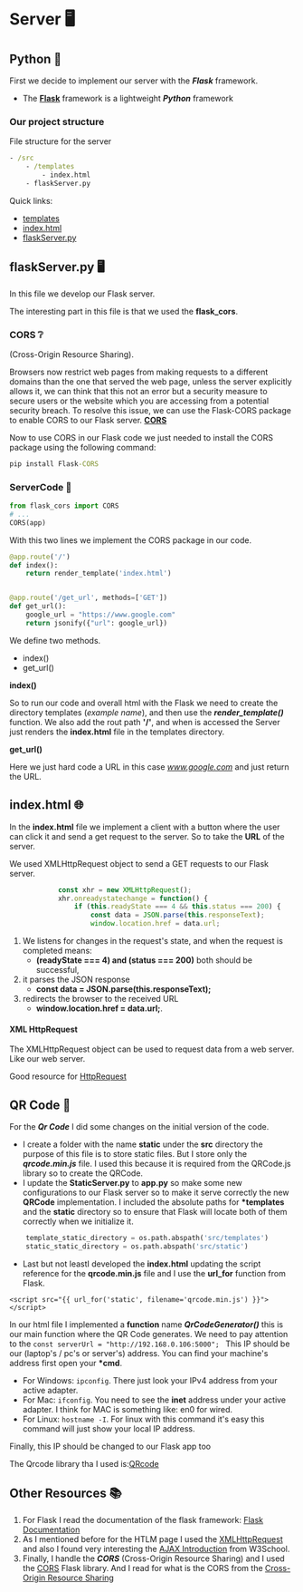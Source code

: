 # Server 🖥️

## Python 🐍

First we decide to implement our server with the **_Flask_** framework.

- The [**Flask**](https://flask.palletsprojects.com/en/2.2.x/) framework is a lightweight **_Python_** framework

### Our project structure

File structure for the server

```cmd
- /src
    - /templates
        - index.html
    - flaskServer.py
```

Quick links:

- [templates](./templates/)
- [index.html](./templates/index.html)
- [flaskServer.py](./flaskServer.py)

## flaskServer.py 🖥️

In this file we develop our Flask server.

The interesting part in this file is that we used the **flask_cors**.

### CORS ❔

(Cross-Origin Resource Sharing).

Browsers now restrict web pages from making requests to a different domains than the one that served the web page, unless the server explicitly allows it, we can think that this not an error but a security measure to secure users or the website which you are accessing from a potential security breach. To resolve this issue, we can use the Flask-CORS package to enable CORS to our Flask server.
[**CORS**](https://www.contentstack.com/docs/developers/how-to-guides/understanding-and-resolving-cors-error/)

Now to use CORS in our Flask code we just needed to install the CORS package using the following command:

```cmd
pip install Flask-CORS
```

### ServerCode 📑

```python
from flask_cors import CORS
# ...
CORS(app)
```

With this two lines we implement the CORS package in our code.

```python
@app.route('/')
def index():
    return render_template('index.html')


@app.route('/get_url', methods=['GET'])
def get_url():
    google_url = "https://www.google.com"
    return jsonify({"url": google_url})
```

We define two methods.

- index()
- get_url()

**index()**

So to run our code and overall html with the Flask we need to create the directory templates (_example name_), and then use the **_render_template()_** function. We also add the rout path **'/'**, and when is accessed the Server just renders the **index.html** file in the templates directory.

**get_url()**

Here we just hard code a URL in this case *www.google.com* and just return the URL.

## index.html 🌐

In the **index.html** file we implement a client with a button where the user can click it and send a get request to the server. So to take the **URL** of the server.

We used XMLHttpRequest object to send a GET requests to our Flask server.

```javascript
            const xhr = new XMLHttpRequest();
            xhr.onreadystatechange = function() {
                if (this.readyState === 4 && this.status === 200) {
                    const data = JSON.parse(this.responseText);
                    window.location.href = data.url;

```

1. We listens for changes in the request's state, and when the request is completed means:
   - **(readyState === 4) and (status === 200)**
     both should be successful,
2. it parses the JSON response
   - **const data = JSON.parse(this.responseText);**
3. redirects the browser to the received URL
   - **window.location.href = data.url;**.

#### XML HttpRequest

The XMLHttpRequest object can be used to request data from a web server. Like our web server.

Good resource for
[HttpRequest](https://www.w3schools.com/xml/xml_http.asp)

## QR Code 🔳

For the **_Qr Code_** I did some changes on the initial version of the code.

- I create a folder with the name **static** under the **src** directory the purpose of this file is to store static files. But I store only the **_qrcode.min.js_** file. I used this because it is required from the QRCode.js library so to create the QRCode.
- I update the **StaticServer.py** to **app.py** so make some new configurations to our Flask server so to make it serve correctly the new **QRCode** implementation. I included the absolute paths for **\*templates** and the **static** directory so to ensure that Flask will locate both of them correctly when we initialize it.

```python
    template_static_directory = os.path.abspath('src/templates')
    static_static_directory = os.path.abspath('src/static')
```

- Last but not leastI developed the **index.html** updating the script reference for the **qrcode.min.js** file and I use the **url_for** function from Flask.

```htlm
<script src="{{ url_for('static', filename='qrcode.min.js') }}"></script>
```

In our html file I implemented a **function** name **_QrCodeGenerator()_** this is our main function where the QR Code generates. We need to pay attention to the `const serverUrl = "http://192.168.0.106:5000"; ` This IP should be our (laptop's / pc's or server's) address. You can find your machine's address first open your **\*cmd**.

- For Windows: `ipconfig`. There just look your IPv4 address from your active adapter.
- For Mac: `ifconfig`. You need to see the **inet** address under your active adapter. I think for MAC is something like: en0 for wired.
- For Linux: `hostname -I`. For linux with this command it's easy this command will just show your local IP address.

Finally, this IP should be changed to our Flask app too

The Qrcode library tha I used is:[QRcode](https://github.com/davidshimjs/qrcodejs)

## Other Resources 📚

1. For Flask I read the documentation of the flask framework: [Flask Documentation](https://flask.palletsprojects.com/en/2.1.x/)
2. As I mentioned before for the HTLM page I used the [XMLHttpRequest](https://developer.mozilla.org/en-US/docs/Web/API/XMLHttpRequest/Using_XMLHttpRequest) and also I found very interesting the [AJAX Introduction](https://www.w3schools.com/xml/ajax_intro.asp) from W3School.
3. Finally, I handle the **_CORS_** (Cross-Origin Resource Sharing) and I used the [CORS](https://flask-cors.readthedocs.io/en/latest/) Flask library. And I read for what is the CORS from the [Cross-Origin Resource Sharing](https://developer.mozilla.org/en-US/docs/Web/HTTP/CORS)
